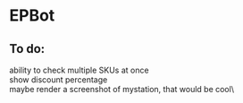 # EPBot
## To do:
ability to check multiple SKUs at once\
show discount percentage\
maybe render a screenshot of mystation, that would be cool\